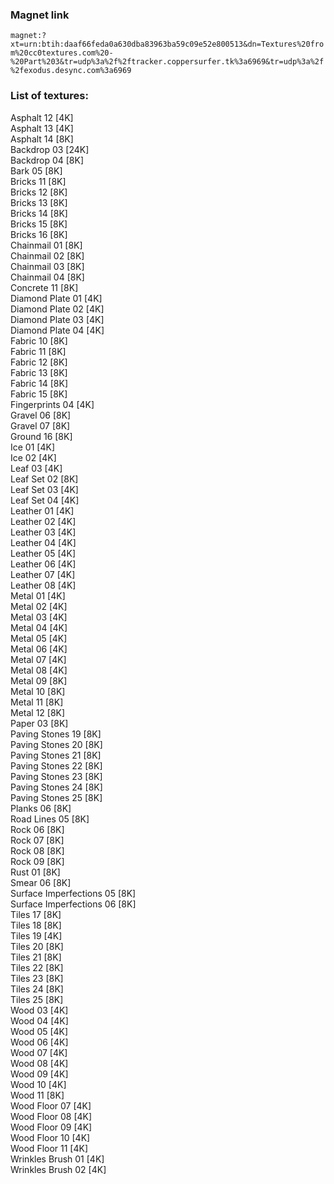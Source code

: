 ### Magnet link
`magnet:?xt=urn:btih:daaf66feda0a630dba83963ba59c09e52e800513&dn=Textures%20from%20cc0textures.com%20-%20Part%203&tr=udp%3a%2f%2ftracker.coppersurfer.tk%3a6969&tr=udp%3a%2f%2fexodus.desync.com%3a6969`  
  
### List of textures:
  
Asphalt 12 [4K]  
Asphalt 13 [4K]  
Asphalt 14 [8K]  
Backdrop 03 [24K]  
Backdrop 04 [8K]  
Bark 05 [8K]  
Bricks 11 [8K]  
Bricks 12 [8K]  
Bricks 13 [8K]  
Bricks 14 [8K]  
Bricks 15 [8K]  
Bricks 16 [8K]  
Chainmail 01 [8K]  
Chainmail 02 [8K]  
Chainmail 03 [8K]  
Chainmail 04 [8K]  
Concrete 11 [8K]  
Diamond Plate 01 [4K]  
Diamond Plate 02 [4K]  
Diamond Plate 03 [4K]  
Diamond Plate 04 [4K]  
Fabric 10 [8K]  
Fabric 11 [8K]  
Fabric 12 [8K]  
Fabric 13 [8K]  
Fabric 14 [8K]  
Fabric 15 [8K]  
Fingerprints 04 [4K]  
Gravel 06 [8K]  
Gravel 07 [8K]  
Ground 16 [8K]  
Ice 01 [4K]  
Ice 02 [4K]  
Leaf 03 [4K]  
Leaf Set 02 [8K]  
Leaf Set 03 [4K]  
Leaf Set 04 [4K]  
Leather 01 [4K]  
Leather 02 [4K]  
Leather 03 [4K]  
Leather 04 [4K]  
Leather 05 [4K]  
Leather 06 [4K]  
Leather 07 [4K]  
Leather 08 [4K]  
Metal 01 [4K]  
Metal 02 [4K]  
Metal 03 [4K]  
Metal 04 [4K]  
Metal 05 [4K]  
Metal 06 [4K]  
Metal 07 [4K]  
Metal 08 [4K]  
Metal 09 [8K]  
Metal 10 [8K]  
Metal 11 [8K]  
Metal 12 [8K]  
Paper 03 [8K]  
Paving Stones 19 [8K]  
Paving Stones 20 [8K]  
Paving Stones 21 [8K]  
Paving Stones 22 [8K]  
Paving Stones 23 [8K]  
Paving Stones 24 [8K]  
Paving Stones 25 [8K]  
Planks 06 [8K]  
Road Lines 05 [8K]  
Rock 06 [8K]  
Rock 07 [8K]  
Rock 08 [8K]  
Rock 09 [8K]  
Rust 01 [8K]  
Smear 06 [8K]  
Surface Imperfections 05 [8K]  
Surface Imperfections 06 [8K]  
Tiles 17 [8K]  
Tiles 18 [8K]  
Tiles 19 [4K]  
Tiles 20 [8K]  
Tiles 21 [8K]  
Tiles 22 [8K]  
Tiles 23 [8K]  
Tiles 24 [8K]  
Tiles 25 [8K]  
Wood 03 [4K]  
Wood 04 [4K]  
Wood 05 [4K]  
Wood 06 [4K]  
Wood 07 [4K]  
Wood 08 [4K]  
Wood 09 [4K]  
Wood 10 [4K]  
Wood 11 [8K]  
Wood Floor 07 [4K]  
Wood Floor 08 [4K]  
Wood Floor 09 [4K]  
Wood Floor 10 [4K]  
Wood Floor 11 [4K]  
Wrinkles Brush 01 [4K]  
Wrinkles Brush 02 [4K]
